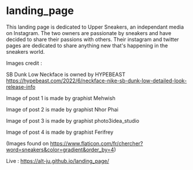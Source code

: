 # landing_page
This landing page is dedicated to Upper Sneakers, an independant media on Instagram. The two owners are passionate by sneakers and have decided to share their passions with others. Their instagram and twitter pages are dedicated to share anything new that's happening in the sneakers world. 

Images credit : 

SB Dunk Low Neckface is owned by HYPEBEAST
https://hypebeast.com/2022/6/neckface-nike-sb-dunk-low-detailed-look-release-info

Image of post 1 is made by graphist Mehwish

Image of post 2 is made by graphist Nhor Phai

Image of post 3 is made by graphist photo3idea_studio

Image of post 4 is made by graphist Ferifrey

(Images found on https://www.flaticon.com/fr/chercher?word=sneakers&color=gradient&order_by=4)
 
 Live : https://alt-ju.github.io/landing_page/

